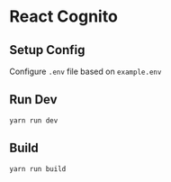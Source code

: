 # React Cognito

## Setup Config

Configure `.env` file based on `example.env`

## Run Dev

`yarn run dev`

## Build

`yarn run build`
